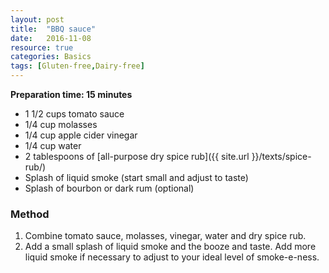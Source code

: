 ```yaml
---
layout: post
title:  "BBQ sauce"
date:   2016-11-08
resource: true
categories: Basics
tags: [Gluten-free,Dairy-free]
---
```


**Preparation time: 15 minutes** 

* 1 1/2 cups tomato sauce
* 1/4 cup molasses
* 1/4 cup apple cider vinegar
* 1/4 cup water
* 2 tablespoons of [all-purpose dry spice rub]({{ site.url }}/texts/spice-rub/)
* Splash of liquid smoke (start small and adjust to taste)
* Splash of bourbon or dark rum (optional)


### Method

1. Combine tomato sauce, molasses, vinegar, water and dry spice rub.
2. Add a small splash of liquid smoke and the booze and taste. Add more liquid smoke if necessary to adjust to your ideal level of smoke-e-ness. 

